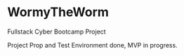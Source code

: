 # WormyTheWorm
Fullstack Cyber Bootcamp Project

Project Prop and Test Environment done, MVP in progress.
